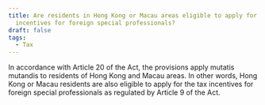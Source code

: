 ```yaml
---
title: Are residents in Hong Kong or Macau areas eligible to apply for the tax
  incentives for foreign special professionals?
draft: false
tags:
  - Tax
---
```

In accordance with Article 20 of the Act, the provisions apply mutatis mutandis to residents of Hong Kong and Macau areas. In other words, Hong Kong or Macau residents are also eligible to apply for the tax incentives for foreign special professionals as regulated by Article 9 of the Act.
